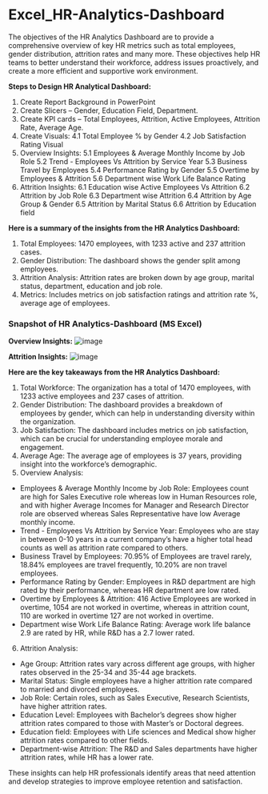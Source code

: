 # Excel_HR-Analytics-Dashboard
The objectives of the HR Analytics Dashboard are to provide a comprehensive overview of key HR metrics such as total employees, gender distribution, attrition rates and many more. These objectives help HR teams to better understand their workforce, address issues proactively, and create a more efficient and supportive work environment.

**Steps to Design HR Analytical Dashboard:** 
1.	Create Report Background in PowerPoint
2.	Create Slicers – Gender, Education Field, Department.
3.	Create KPI cards – Total Employees, Attrition, Active Employees, Attrition Rate, Average Age.
4.	Create Visuals:
4.1	Total Employee % by Gender
4.2	Job Satisfaction Rating Visual
5. Overview Insights:
5.1	Employees & Average Monthly Income  by Job Role
5.2	Trend - Employees Vs Attrition by Service Year
5.3	Business Travel by Employees
5.4	Performance Rating by Gender
5.5	Overtime by Employees & Attrition
5.6	Department wise Work Life Balance Rating
6. Attrition Insights:
6.1	Education wise Active Employees Vs Attrition
6.2	Attrition by Job Role
6.3	Department wise Attrition
6.4	Attrition by Age Group & Gender
6.5	Attrition by Marital Status
6.6	Attrition by Education field

**Here is a summary of the insights from the HR Analytics Dashboard:**
1.	Total Employees: 1470 employees, with 1233 active and 237 attrition cases.
2.	Gender Distribution: The dashboard shows the gender split among employees.
3.	Attrition Analysis: Attrition rates are broken down by age group, marital status, department, education and job role.
4.	Metrics: Includes metrics on job satisfaction ratings and attrition rate %, average age of employees.

### Snapshot of HR Analytics-Dashboard (MS Excel)
**Overview Insights:**
![image](https://github.com/user-attachments/assets/9d2cd444-1b26-4042-a75a-05a335afbe86)

**Attrition Insights:**
![image](https://github.com/user-attachments/assets/8dc25ec7-610f-4091-9263-b56b7cc9a79b)

**Here are the key takeaways from the HR Analytics Dashboard:**
1.	Total Workforce: The organization has a total of 1470 employees, with 1233 active employees and 237 cases of attrition.
2.	Gender Distribution: The dashboard provides a breakdown of employees by gender, which can help in understanding diversity within the organization.
3.	Job Satisfaction: The dashboard includes metrics on job satisfaction, which can be crucial for understanding employee morale and engagement.
4.	Average Age: The average age of employees is 37 years, providing insight into the workforce’s demographic.
5.	Overview Analysis:
*	Employees & Average Monthly Income  by Job Role: Employees count are high for Sales Executive role whereas low in Human Resources role, and with higher Average Incomes for Manager and Research Director role are observed whereas Sales Representative have low Average monthly income.
*	Trend - Employees Vs Attrition by Service Year: Employees who are stay in between 0-10 years in a current company’s have a higher total head counts as well as attrition rate compared to others.
*	Business Travel by Employees: 70.95% of Employees are travel rarely, 18.84% employees are travel frequently, 10.20% are non travel employees.
*	Performance Rating by Gender: Employees in R&D department are high rated by their performance, whereas HR department are low rated.
*	Overtime by Employees & Attrition: 416 Active Employees are worked in overtime, 1054 are not worked in overtime, whereas in attrition count, 110 are worked in overtime 127 are not worked in overtime.
*	Department wise Work Life Balance Rating: Average work life balance 2.9 are rated by HR, while R&D has a 2.7 lower rated.
6.	Attrition Analysis:
*	Age Group: Attrition rates vary across different age groups, with higher rates observed in the 25-34 and 35-44 age brackets.
*	Marital Status: Single employees have a higher attrition rate compared to married and divorced employees.
*	Job Role: Certain roles, such as Sales Executive, Research Scientists, have higher attrition rates.
*	Education Level: Employees with Bachelor’s degrees show higher attrition rates compared to those with Master’s or Doctoral degrees.
*	Education field: Employees with Life sciences and Medical show higher attrition rates compared to other fields.
*	Department-wise Attrition: The R&D and Sales departments have higher attrition rates, while HR has a lower rate.

These insights can help HR professionals identify areas that need attention and develop strategies to improve employee retention and satisfaction.
